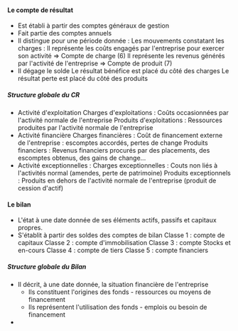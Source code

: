 #### Le compte de résultat
- Est établi à partir des comptes généraux de gestion
- Fait partie des comptes annuels
- Il distingue pour une période donnée :
	Les mouvements constatant les charges : Il représente les coûts engagés par l'entreprise pour exercer son activité => Compte de charge (6)
	Il représente les revenus générés par l'activité de l'entreprise => Compte de produit (7)
- Il dégage le solde
	Le résultat bénéfice est placé du côté des charges
	Le résultat perte est placé du côté des produits
	
##### Structure globale du CR
- Activité d'exploitation
	Charges d'exploitations : Coûts occasionnées par l'activité normale de l'entreprise
	Produits d'exploitations : Ressources produites par l'activité normale de l'entreprise
- Activité financière 
	Charges financières : Coût de financement externe de l'entreprise : escomptes accordés, pertes de change
	Produits financiers : Revenus financiers procurés par des placements, des escomptes obtenus, des gains de change...
- Activité exceptionnelles :
	Charges exceptionnelles : Couts non liés à l'activités normal (amendes, perte de patrimoine)
	Produits exceptionnels : Produits en dehors de l'activité normale de l'entreprise (produit de cession d'actif)

#### Le bilan 
- L'état à une date donnée de ses éléments actifs, passifs et capitaux propres.
- S'établit à partir des soldes des comptes de bilan 
	Classe 1 : compte de capitaux
	Classe 2 : compte d'immobilisation
	Classe 3 : compte Stocks et en-cours
	Classe 4 : compte de tiers
	Classe 5 : compte financiers

##### Structure globale du Bilan
- Il décrit, à une date donnée, la situation financière de l'entreprise 
	- Ils constituent l'origines des fonds - ressources ou moyens de financement
	- Ils représentent l'utilisation des fonds - emplois ou besoin de financement
- 